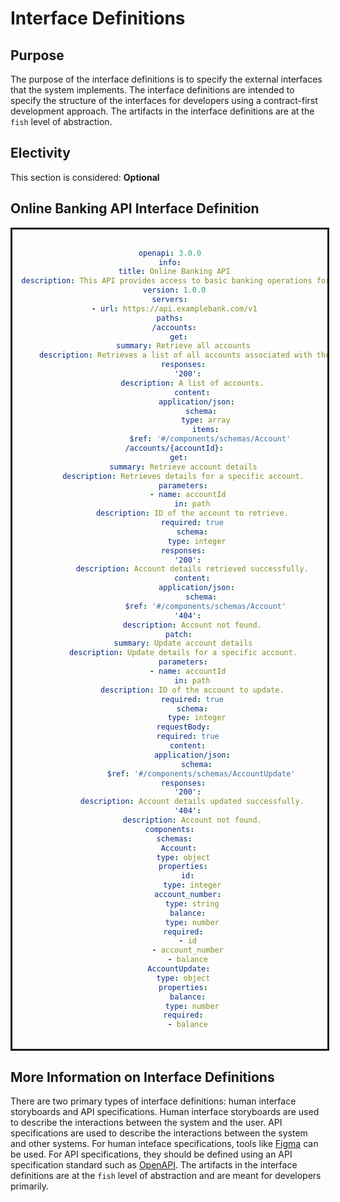 # Interface Definitions

## Purpose

The purpose of the interface definitions is to specify the external interfaces that the system implements.  The interface definitions are intended to specify the structure of the interfaces for developers using a contract-first development approach.  The artifacts in the interface definitions are at the `fish` level of abstraction.

## Electivity

This section is considered:  **Optional**

## Online Banking API Interface Definition

<div style="width:100%; text-align: center; border-style: solid;">
<br/>

```yaml
openapi: 3.0.0
info:
  title: Online Banking API
  description: This API provides access to basic banking operations for online banking services.
  version: 1.0.0
servers:
  - url: https://api.examplebank.com/v1
paths:
  /accounts:
    get:
      summary: Retrieve all accounts
      description: Retrieves a list of all accounts associated with the authenticated user.
      responses:
        '200':
          description: A list of accounts.
          content:
            application/json:
              schema:
                type: array
                items:
                  $ref: '#/components/schemas/Account'
  /accounts/{accountId}:
    get:
      summary: Retrieve account details
      description: Retrieves details for a specific account.
      parameters:
        - name: accountId
          in: path
          description: ID of the account to retrieve.
          required: true
          schema:
            type: integer
      responses:
        '200':
          description: Account details retrieved successfully.
          content:
            application/json:
              schema:
                $ref: '#/components/schemas/Account'
        '404':
          description: Account not found.
    patch:
      summary: Update account details
      description: Update details for a specific account.
      parameters:
        - name: accountId
          in: path
          description: ID of the account to update.
          required: true
          schema:
            type: integer
      requestBody:
        required: true
        content:
          application/json:
            schema:
              $ref: '#/components/schemas/AccountUpdate'
      responses:
        '200':
          description: Account details updated successfully.
        '404':
          description: Account not found.
components:
  schemas:
    Account:
      type: object
      properties:
        id:
          type: integer
        account_number:
          type: string
        balance:
          type: number
      required:
        - id
        - account_number
        - balance
    AccountUpdate:
      type: object
      properties:
        balance:
          type: number
      required:
        - balance
```

<br/>
</div>

## More Information on Interface Definitions

There are two primary types of interface definitions: human interface storyboards and API specifications.  Human interface storyboards are used to describe the interactions between the system and the user.  API specifications are used to describe the interactions between the system and other systems.  For human inteface specifications, tools like [Figma](https://www.figma.com/) can be used.  For API specifications, they should be defined using an API specification standard such as [OpenAPI](https://swagger.io/specification/).  The artifacts in the interface definitions are at the `fish` level of abstraction and are meant for developers primarily.

